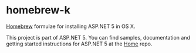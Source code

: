 homebrew-k
==========

[Homebrew](http://brew.sh/) formulae for installing ASP.NET 5 in OS X.

This project is part of ASP.NET 5. You can find samples, documentation and getting started instructions for ASP.NET 5 at the [Home](https://github.com/aspnet/home) repo.

